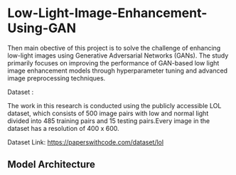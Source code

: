 # Low-Light-Image-Enhancement-Using-GAN

Then main obective of this project is to solve the challenge of enhancing low-light images using Generative Adversarial Networks (GANs). The study primarily focuses on improving the performance of GAN-based low light image enhancement models through hyperparameter tuning and advanced image preprocessing techniques.

Dataset : 

The work in this research is conducted using the publicly accessible LOL dataset, which consists of 500 image pairs with low and normal light divided into 485 training pairs and 15 testing pairs.Every image in the dataset has a resolution of 400 x 600.

Dataset Link: https://paperswithcode.com/dataset/lol

## Model Architecture




